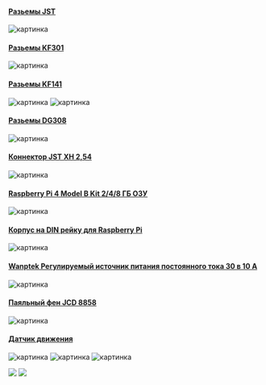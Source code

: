 #### [Разьемы JST](https://s.click.aliexpress.com/e/_A7y6vY)
![картинка](https://github.com/White-SinSay/ali/blob/main/images/2021-07-17_14-51-56.png)

#### [Разьемы KF301](https://s.click.aliexpress.com/e/_986dT0)
![картинка](https://github.com/White-SinSay/ali/blob/main/images/2021-07-17_14-52-48.png)

#### [Разьемы KF141](https://s.click.aliexpress.com/e/_Ar4zee)
![картинка](https://github.com/White-SinSay/ali/blob/main/images/2021-07-17_14-54-03.png)
![картинка](https://github.com/White-SinSay/ali/blob/main/images/2021-07-17_14-54-32.png)

#### [Разьемы DG308](https://s.click.aliexpress.com/e/_98QV6O)
![картинка](https://github.com/White-SinSay/ali/blob/main/images/2021-07-17_14-55-11.png)

#### [Коннектор JST XH 2,54](https://s.click.aliexpress.com/e/_AkLHYi)
![картинка](https://github.com/White-SinSay/ali/blob/main/images/2021-07-17_14-55-55.png)

#### [Raspberry Pi 4 Model B Kit 2/4/8 ГБ ОЗУ](https://s.click.aliexpress.com/e/_AkRTdm)
![картинка](https://github.com/White-SinSay/ali/blob/main/images/2021-07-20_09-39-00.png)

#### [Корпус на DIN рейку для Raspberry Pi](https://s.click.aliexpress.com/e/_ApTOou)
![картинка](https://github.com/White-SinSay/ali/blob/main/images/2021-07-20_09-40-13.png)

#### [Wanptek Регулируемый источник питания постоянного тока 30 в 10 А](https://s.click.aliexpress.com/e/_AaQDPS)
![картинка](https://github.com/White-SinSay/ali/blob/main/images/2021-07-20_09-41-23.png)

#### [Паяльный фен JCD 8858](https://s.click.aliexpress.com/e/_9fUPKo)
![картинка](https://github.com/White-SinSay/ali/blob/main/images/2021-07-20_09-44-08.png)

#### [Датчик движения](https://s.click.aliexpress.com/e/_AdO0TQ)
![картинка](https://github.com/White-SinSay/ali/blob/main/images/2021-07-22_10-44-53.png)
![картинка](https://github.com/White-SinSay/ali/blob/main/images/2021-07-22_10-44-20.png)
![картинка](https://github.com/White-SinSay/ali/blob/main/images/2021-07-22_10-44-32.png)


<a href="https://s.click.aliexpress.com/e/_AdO0TQ" target="_blank"><img src="https://ae01.alicdn.com/kf/H41daee3f6d9f45a1b2f552954c4e71ecN.jpg_140x140.jpg" /></a>
<a href="https://s.click.aliexpress.com/e/_AdO0TQ" target="_blank"><img src="https://ae01.alicdn.com/kf/H41daee3f6d9f45a1b2f552954c4e71ecN.jpg_350x350.jpg" /></a>


